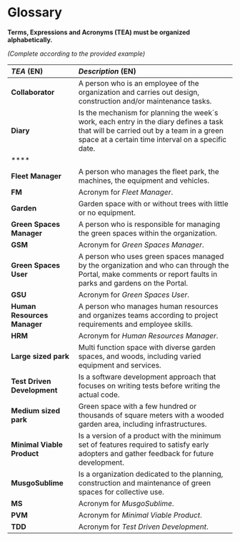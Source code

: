 # Glossary

**Terms, Expressions and Acronyms (TEA) must be organized alphabetically.**

_(Complete according to the provided example)_

| **_TEA_** (EN)              | **_Description_** (EN)                                                                                                                                                                   |                                       
|:----------------------------|:-----------------------------------------------------------------------------------------------------------------------------------------------------------------------------------------|
| **Collaborator**            | A person who is an employee of the organization and carries out design, construction and/or maintenance tasks.                                                                           |          
| **Diary**                   | Is the mechanism for planning the week´s work, each entry in the diary defines a task that will be carried out by a team in a green space at a certain time interval on a specific date. |
| ****                        |                                                                                                                                                                                          |
| **Fleet Manager**           | A person who manages the fleet park, the machines, the equipment and vehicles.                                                                                                           |
| **FM**                      | Acronym for _Fleet Manager_.                                                                                                                                                             |
| **Garden**                  | Garden space with or without trees with little or no equipment.                                                                                                                          |
| **Green Spaces Manager**    | A person who is responsible for managing the green spaces within the organization.                                                                                                       |
| **GSM**                     | Acronym for _Green Spaces Manager_.                                                                                                                                                      |
| **Green Spaces User**       | A person who uses green spaces managed by the organization and who can through the Portal, make comments or report faults in parks and gardens on the Portal.                            |
| **GSU**                     | Acronym for _Green Spaces User_.                                                                                                                                                         |
| **Human Resources Manager** | A person who manages human resources and organizes teams according to project requirements and employee skills.                                                                          |
| **HRM**                     | Acronym for _Human Resources Manager_.                                                                                                                                                   |
| **Large sized park**        | Multi function space with diverse garden spaces, and woods, including varied equipment and services.                                                                                     |
| **Test Driven Development** | Is a software development approach that focuses on writing tests before writing the actual code.                                                                                         |
| **Medium sized park**       | Green space with a few hundred or thousands of square meters with a wooded garden area, including infrastructures.                                                                       |
| **Minimal Viable Product**  | Is a version of a product with the minimum set of features required to satisfy early adopters and gather feedback for future development.                                                |
| **MusgoSublime**            | Is a organization dedicated to the planning, construction and maintenance of green spaces for collective use.                                                                            |
| **MS**                      | Acronym for _MusgoSublime_.                                                                                                                                                              |
| **PVM**                     | Acronym for _Minimal Viable Product_.                                                                                                                                                    |
| **TDD**                     | Acronym for _Test Driven Development_.                                                                                                                                                   |










